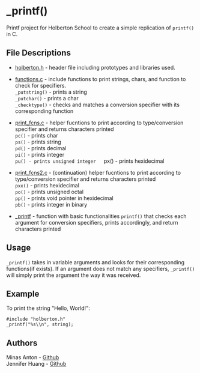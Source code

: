 # _printf()
Printf project for Holberton School to create a simple replication of `printf()` in C. 

## File Descriptions
- [holberton.h](holberton.h) - header file including prototypes and libraries used.  
- [functions.c](functions.c) - include functions to print strings, chars, and function to check for specifiers.  
  `_putstring()` - prints a string  
  `_putchar()` - prints a char  
  `_checktype()` - checks and matches a conversion specifier with its corresponding function  

- [print_fcns.c](print_fcns.c) - helper fucntions to print according to type/conversion specifier and returns characters printed  
  `pc()` - prints char  
  `ps()` - prints string  
  `pd()` - prints decimal  
  `pi()` - prints integer  
  `pu() - prints unsigned integer  
  `px() - prints hexidecimal  

- [print_fcns2.c](print_fcns2.c) - (continuation) helper fucntions to print according to type/conversion specifier and returns characters printed  
  `pxx()` - prints hexidecimal  
  `po()` - prints unsigned octal  
  `pp()` - prints void pointer in hexidecimal  
  `pb()` - prints integer in binary  

- [_printf](_printf) - function with basic functionalities `printf()` that checks each argument for conversion specifiers, prints accordingly, and return characters printed  

## Usage
`_printf()` takes in variable arguments and looks for their corresponding functions(if exists). If an argument does not match any specifiers, `_printf()` will simply print the argument the way it was received. 

## Example
To print the string "Hello, World!":  
```
#include "holberton.h"  
_printf("%s\\n", string);  
```
## Authors
Minas Anton - [Github](https://github.com/MinasA1)  
Jennifer Huang - [Github](https://github.com/jhuang10123)